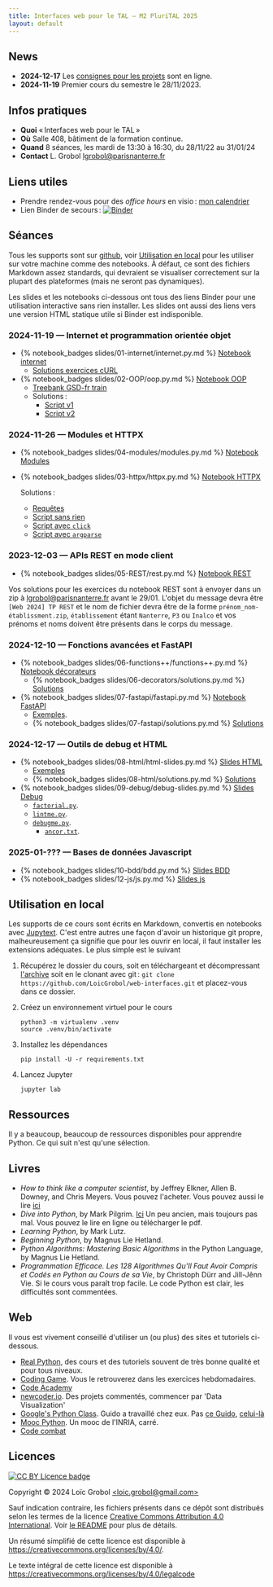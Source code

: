 ```yaml
---
title: Interfaces web pour le TAL — M2 PluriTAL 2025
layout: default
---
```



<!-- LTeX: language=fr -->

## News

- **2024-12-17** Les [consignes pour les projets]({{site.url}}{{site.baseurl}}/projects) sont en
  ligne.
- **2024-11-19** Premier cours du semestre le 28/11/2023.

## Infos pratiques

- **Quoi** « Interfaces web pour le TAL »
- **Où** Salle 408, bâtiment de la formation continue.
- **Quand** 8 séances, les mardi de 13:30 à 16:30, du 28/11/22 au 31/01/24
- **Contact** L. Grobol [<lgrobol@parisnanterre.fr>](mailto:lgrobol@parisnanterre.fr)

## Liens utiles

- Prendre rendez-vous pour des *office hours* en visio :
  [mon calendrier](https://calendar.app.google/N9oW2c9BzhXsWrrv9)
- Lien Binder de secours :
  [![Binder](https://mybinder.org/badge_logo.svg)](https://mybinder.org/v2/gh/LoicGrobol/web-interfaces/main)

## Séances

Tous les supports sont sur [github](https://github.com/loicgrobol/web-interfaces), voir
[Utilisation en local](#utilisation-en-local) pour les utiliser sur votre machine comme des
notebooks. À défaut, ce sont des fichiers Markdown assez standards, qui devraient se visualiser
correctement sur la plupart des plateformes (mais ne seront pas dynamiques).

Les slides et les notebooks ci-dessous ont tous des liens Binder pour une utilisation interactive
sans rien installer. Les slides ont aussi des liens vers une version HTML statique utile si Binder
est indisponible.

### 2024-11-19 — Internet et programmation orientée objet

- {% notebook_badges slides/01-internet/internet.py.md %} [Notebook
  internet]({{site.url}}{{site.baseurl}}/slides/01-internet/internet.py.ipynb)
  - [Solutions exercices cURL]({{site.url}}{{site.baseurl}}/slides/01-internet/curl.sh)
- {% notebook_badges slides/02-OOP/oop.py.md %} [Notebook
  OOP]({{site.url}}{{site.baseurl}}/slides/02-OOP/oop.py.ipynb)
  - [Treebank GSD-fr train]({{site.url}}{{site.baseurl}}/slides/02-OOP/data/fr_gsd-ud-train.conllu)
  - Solutions :
    - [Script v1]({{site.url}}{{site.baseurl}}/slides/02-OOP/correction_conllu_v1.py)
    - [Script v2]({{site.url}}{{site.baseurl}}/slides/02-OOP/correction_conllu_v2.py)

### 2024-11-26 — Modules et HTTPX

- {% notebook_badges slides/04-modules/modules.py.md %} [Notebook
  Modules]({{site.url}}{{site.baseurl}}/slides/04-modules/modules.py.ipynb)

- {% notebook_badges slides/03-httpx/httpx.py.md %} [Notebook
  HTTPX]({{site.url}}{{site.baseurl}}/slides/03-httpx/httpx.py.ipynb)
  
  Solutions :

  - [Requêtes]({{site.url}}{{site.baseurl}}/slides/03-httpx/solutions.py)
  - [Script sans rien]({{site.url}}{{site.baseurl}}/slides/03-httpx/requrl_base.py)
  - [Script avec `click`]({{site.url}}{{site.baseurl}}/slides/03-httpx/requrl_click.py)
  - [Script avec `argparse`]({{site.url}}{{site.baseurl}}/slides/03-httpx/requrl_argparse.py)

### 2023-12-03 — APIs REST en mode client

- {% notebook_badges slides/05-REST/rest.py.md %} [Notebook
  REST]({{site.url}}{{site.baseurl}}/slides/05-REST/rest.py.ipynb)

Vos solutions pour les exercices du notebook REST sont à envoyer dans un zip à
<lgrobol@parisnanterre.fr> avant le 29/01. L'objet du message devra être `[Web 2024] TP REST` et le
nom de fichier devra être de la forme `prénom_nom-établissment.zip`, `établissement` étant
`Nanterre`, `P3` ou `Inalco` et vos prénoms et noms doivent être présents dans le corps du message.

### 2024-12-10 — Fonctions avancées et FastAPI

- {% notebook_badges slides/06-functions++/functions++.py.md %} [Notebook
  décorateurs]({{site.url}}{{site.baseurl}}/slides/06-functions++/functions++.py.ipynb)
  - {% notebook_badges slides/06-decorators/solutions.py.md %}
    [Solutions]({{site.url}}{{site.baseurl}}/slides/06-functions++/solutions.py.ipynb)
- {% notebook_badges slides/07-fastapi/fastapi.py.md %} [Notebook
  FastAPI]({{site.url}}{{site.baseurl}}/slides/07-fastapi/fastapi.py.ipynb)
  - [Exemples](https://github.com/{{site.repository}}/tree/main/slides/07-fastapi/examples).
  - {% notebook_badges slides/07-fastapi/solutions.py.md %}
    [Solutions]({{site.url}}{{site.baseurl}}/slides/07-fastapi/solutions.py.ipynb)

### 2024-12-17 — Outils de debug et HTML

- {% notebook_badges slides/08-html/html-slides.py.md %} [Slides
  HTML]({{site.url}}{{site.baseurl}}/slides/08-html/html-slides.py.ipynb)
  - [Exemples](https://github.com/{{site.repository}}/tree/main/slides/08-html/examples)
  - {% notebook_badges slides/08-html/solutions.py.md %}
    [Solutions]({{site.url}}{{site.baseurl}}/slides/08-html/solutions.py.ipynb)
- {% notebook_badges slides/09-debug/debug-slides.py.md %} [Slides
  Debug]({{site.url}}{{site.baseurl}}/slides/09-debug/debug-slides.py.ipynb)
  - [`factorial.py`]({{site.url}}{{site.baseurl}}/slides/09-debug/factorial.py).
  - [`lintme.py`]({{site.url}}{{site.baseurl}}/slides/09-debug/lintme.py).
  - [`debugme.py`]({{site.url}}{{site.baseurl}}/slides/09-debug/debugme.py).
    - [`ancor.txt`]({{site.url}}{{site.baseurl}}/slides/09-debug/ancor.txt).

### 2025-01-??? — Bases de données Javascript

- {% notebook_badges slides/10-bdd/bdd.py.md %} [Slides
  BDD]({{site.url}}{{site.baseurl}}/slides/10-bdd/bdd.py.ipynb)
- {% notebook_badges slides/12-js/js.py.md %} [Slides
  js]({{site.url}}{{site.baseurl}}/slides/12-js/js.py.ipynb)


## Utilisation en local

Les supports de ce cours sont écrits en Markdown, convertis en notebooks avec
[Jupytext](https://github.com/mwouts/jupytext). C'est entre autres une façon d'avoir un historique
git propre, malheureusement ça signifie que pour les ouvrir en local, il faut installer les
extensions adéquates. Le plus simple est le suivant

1. Récupérez le dossier du cours, soit en téléchargeant et décompressant
   [l'archive](https://github.com/LoicGrobol/web-interfaces/archive/refs/heads/main.zip)
   soit en le clonant avec git : `git clone
   https://github.com/LoicGrobol/web-interfaces.git` et placez-vous dans ce dossier.
2. Créez un environnement virtuel pour le cours

   ```console
   python3 -m virtualenv .venv
   source .venv/bin/activate
   ```

3. Installez les dépendances

   ```console
   pip install -U -r requirements.txt
   ```

4. Lancez Jupyter

   ```console
   jupyter lab
   ```

## Ressources

Il y a beaucoup, beaucoup de ressources disponibles pour apprendre Python. Ce qui suit n'est qu'une
sélection.

## Livres

- *How to think like a computer scientist*, by Jeffrey Elkner, Allen B. Downey, and Chris Meyers.
Vous pouvez l'acheter. Vous pouvez aussi le lire
[ici](http://openbookproject.net/thinkcs/python/english3e/)
- *Dive into Python*, by Mark Pilgrim. [Ici](http://www.diveintopython3.net/) Un peu ancien, mais
toujours pas mal. Vous pouvez le lire en ligne ou télécharger le pdf.
- *Learning Python*, by Mark Lutz.
- *Beginning Python*, by Magnus Lie Hetland.
- *Python Algorithms: Mastering Basic Algorithms* in the Python Language, by Magnus Lie Hetland.
- *Programmation Efficace. Les 128 Algorithmes Qu'Il Faut Avoir Compris et Codés en Python au Cours
  de sa Vie*, by Christoph Dürr and Jill-Jênn Vie. Si le cours vous paraît trop facile. Le code
  Python est clair, les difficultés sont commentées.

## Web

Il vous est vivement conseillé d'utiliser un (ou plus) des sites et tutoriels ci-dessous.

- [Real Python](https://realpython.com), des cours et des tutoriels souvent de très bonne qualité et
  pour tous niveaux.
- [Coding Game](https://www.codingame.com/home). Vous le retrouverez dans les exercices
  hebdomadaires.
- [Code Academy](https://www.codecademy.com/fr/learn/python)
- [newcoder.io](http://newcoder.io/). Des projets commentés, commencer par 'Data Visualization'
- [Google's Python Class](https://developers.google.com/edu/python/). Guido a travaillé chez eux.
  Pas [ce
  Guido](http://vignette2.wikia.nocookie.net/pixar/images/1/10/Guido.png/revision/latest?cb=20140314012724),
  [celui-là](https://en.wikipedia.org/wiki/Guido_van_Rossum#/media/File:Guido_van_Rossum_OSCON_2006.jpg)
- [Mooc Python](https://www.fun-mooc.fr/courses/inria/41001S03/session03/about#). Un mooc de
  l'INRIA, carré.
- [Code combat](https://codecombat.com/)

## Licences

[![CC BY Licence badge](https://i.creativecommons.org/l/by/4.0/88x31.png)](http://creativecommons.org/licenses/by/4.0/)

Copyright © 2024 Loïc Grobol [\<loic.grobol@gmail.com\>](mailto:loic.grobol@gmail.com)

Sauf indication contraire, les fichiers présents dans ce dépôt sont distribués selon les termes de
la licence [Creative Commons Attribution 4.0
International](https://creativecommons.org/licenses/by/4.0/). Voir [le README](README.md#Licences)
pour plus de détails.

Un résumé simplifié de cette licence est disponible à
<https://creativecommons.org/licenses/by/4.0/>.

Le texte intégral de cette licence est disponible à
<https://creativecommons.org/licenses/by/4.0/legalcode>
